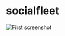 # socialfleet
![First screenshot](https://raw.github.com/ezzaouia/socialfleet/branch/img/20.55.39.png)
